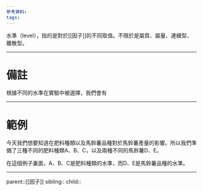 ```yaml
---
參考資料:
tags:
---
```

水準（level），指的是對於[[因子]]的不同取值。不限於是屬質、屬量、連續型、離散型。
- - -
# 備註
根據不同的水準在實驗中被選擇，我們會有
- - -
# 範例
今天我們想要知道在肥料種類以及馬鈴薯品種對於馬鈴薯產量的影響。所以我們準備了三種不同的肥料種類A、B、C，以及兩種不同的馬鈴薯D、E。

在這個例子裏面，A、B、C是肥料種類的水準，而D、E是馬鈴薯品種的水準。
- - -
parent::[[因子]]
sibling::
child::